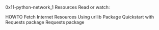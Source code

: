 0x11-python-network_1
Resources
Read or watch:

HOWTO Fetch Internet Resources Using urllib Package
Quickstart with Requests package
Requests package
